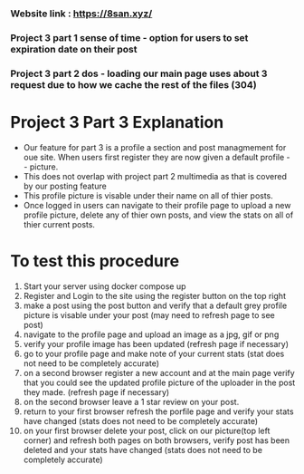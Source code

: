 ### Website link : https://8san.xyz/ 

### Project 3 part 1 sense of time - option for users to set expiration date on their post 
### Project 3 part 2 dos - loading our main page uses about 3 request due to how we cache the rest of the files (304) 

# Project 3 Part 3 Explanation
- Our feature for part 3 is a profile a section and post managmement for oue site. When users first register they are now given a default profile - - picture.
- This does not overlap with project part 2 multimedia as that is covered by our posting feature
- This profile picture is visable under their name on all of thier posts.
- Once logged in users can navigate to their profile page to upload a new profile picture, delete any of thier own posts, and view the stats on all of thier current posts.


# To test this procedure 
1. Start your server using docker compose up
2. Register and Login to the site using the register button on the top right
3. make a post using the post button and verify that a default grey profile picture is visable under your post (may need to refresh page to see post)
4. navigate to the profile page and upload an image as a jpg, gif or png
5. verify your profile image has been updated (refresh page if necessary)
6. go to your profile page and make note of your current stats (stat does not need to be completely accurate)
7. on a second browser register a new account and at the main page verify that you could see the updated profile picture of the uploader in the post they made. (refresh page if necessary)
8. on the second browser leave a 1 star review on your post.
9. return to your first browser refresh the porfile page and verify your stats have changed (stats does not need to be completely accurate)
10. on your first browser delete your post, click on our picture(top left corner) and refresh both pages on both browsers, verify post has been deleted and your stats have changed (stats does not need to be completely accurate)
